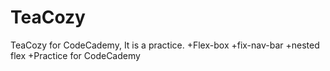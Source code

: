 # TeaCozy
TeaCozy for CodeCademy, It is a practice.
+Flex-box
+fix-nav-bar
+nested flex
+Practice for CodeCademy
